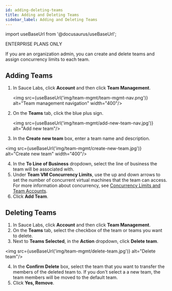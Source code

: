 ```yaml
---
id: adding-deleting-teams
title: Adding and Deleting Teams
sidebar_label: Adding and Deleting Teams
---
```


import useBaseUrl from '@docusaurus/useBaseUrl';

<p><span className="sauceDBlue">ENTERPRISE PLANS ONLY</span></p>
If you are an organization admin, you can create and delete teams and assign concurrency limits to each team.

## Adding Teams

1. In Sauce Labs, click **Account** and then click **Team Management**.

   <img src={useBaseUrl('img/team-mgmt/team-mgmt-nav.png')} alt="Team management navigation" width="400"/>

2. On the **Teams** tab, click the blue plus sign.

   <img src={useBaseUrl('img/team-mgmt/add-new-team-nav.jpg')} alt="Add new team"/>


3. In the **Create new team** box, enter a team name and description.

<img src={useBaseUrl('img/team-mgmt/create-new-team.jpg')} alt="Create new team" width="400"/>

4. In the **To Line of Business** dropdown, select the line of business the team will be associated with.
5. Under **Team VM Concurrency Limits**, use the up and down arrows to set the number of concurrent virtual machines that the team can access. For more information about concurrency, see [Concurrency Limits and Team Accounts](/basics/acct-team-mgmt/concurrency-limits).
6. Click **Add Team**.

## Deleting Teams

1. In Sauce Labs, click **Account** and then click **Team Management**.
2. On the **Teams** tab, select the checkbox of the team or teams you want to delete.
3. Next to **Teams Selected**, in the **Action** dropdown, click **Delete team**.

<img src={useBaseUrl('img/team-mgmt/delete-team.jpg')} alt="Delete team"/>

4. In the **Confirm Delete** box, select the team that you want to transfer the members of the deleted team to. If you don't select a a new team, the team members will be moved to the default team.   
5. Click **Yes, Remove**.

